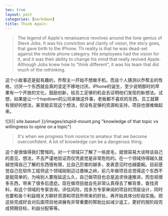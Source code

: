 ```yaml
---
toc: true
layout: post
categories: [markdown]
title: Think Again:
---
```

> The legend of Apple's renaissance revolves around the lone genius of Steve Jobs. It was his conviction and clarity of vision, the story goes, that gave birth to the iPhone. Th reality is that he was dead-set against the mobile phone category. His employees had the vision for it, and it was their ability to change his mind that really revived Apple. Although Jobs knew how to "think different", it was his team that did much of the rethinking.

这个小故事还是挺有趣的，乔帮主一开始不想做手机，而且个人猜测以乔帮主的性格，讨厌一个东西就会真的坚定不移地讨厌。iPhone的诞生，至少说明那时的苹果有一个开放的文化，鼓励创新，给员工足够的机会去证明他们发现的新想法。试想，如果是让一个topdown的公司来做这件事，老板都不喜欢的东西，员工就算有很好的想法，甚至能实现这个想法，但没有足够的资源和支持，项目也很难做起来。

![]({{ site.baseurl }}/images/stupid-mount.png "knowledge of that topic vs willingness to opine on a topic")
> It's when we progress from novice to amateur that we become overconfident. A bit of knowledge can be a dangerous thing.

这个是很值得我们警惕的。对一个领域只了解了一些皮毛，就很容易大谈特谈自己的意见、想法，不去严谨地验证而仅凭直觉是非常危险的。在一个领域待得越久就越觉得自己了解的东西很有限，比自己厉害的越多，发表意见时也越委婉。目前感觉自己在软件工程师这个领域刚刚迈过愚昧之岭，前几年做项目总觉得这个东西不是挺简单的，为啥别人要拖延这么久，自己做项目也总是追求快速推进，而忽视很多东西，带来了很多后遗症。现在做项目就会先非常认真得去了解背景，查找资料，和这个领域的专家咨询，评估风险，找多方专家审阅的项目的顶层设计，同时也要和各个利益相关方聊好资源和项目所带来的好处，再开始具体分阶段实施。把这些完成好会对后面项目地进展有非常重要的帮助比如减少返工，更好的按阶段完成预期目标，利益分配等等。
